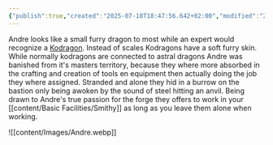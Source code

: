 ```yaml
---
{"publish":true,"created":"2025-07-18T18:47:56.642+02:00","modified":"2025-07-18T17:54:40.380+02:00","cssclasses":""}
---
```


Andre looks like a small furry dragon to most while an expert would recognize a [Kodragon](https://dungeonsdragons.fandom.com/wiki/Kodragon). Instead of scales Kodragons have a soft furry skin. While normally kodragons are connected to astral dragons Andre was banished from it's masters territory, because they where more absorbed in the crafting and creation of tools en equipment then actually doing the job they where assigned. Stranded and alone they hid in a burrow on the bastion only being awoken by the sound of steel hitting an anvil. Being drawn to Andre's true passion for the forge they offers to work in your [[content/Basic Facilities/Smithy]] as long as you leave them alone when working. 

![[content/Images/Andre.webp]]